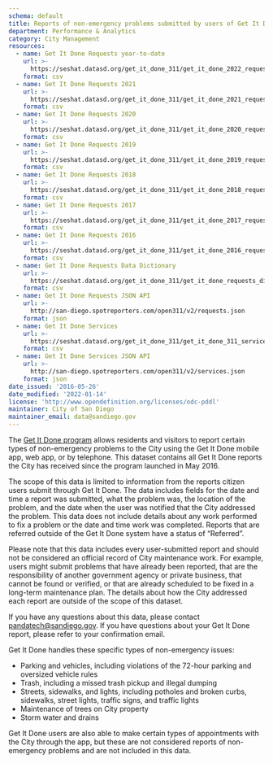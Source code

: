```yaml
---
schema: default
title: Reports of non-emergency problems submitted by users of Get It Done
department: Performance & Analytics
category: City Management
resources:
  - name: Get It Done Requests year-to-date
    url: >-
      https://seshat.datasd.org/get_it_done_311/get_it_done_2022_requests_datasd_v1.csv
    format: csv
  - name: Get It Done Requests 2021
    url: >-
      https://seshat.datasd.org/get_it_done_311/get_it_done_2021_requests_datasd_v1.csv
    format: csv
  - name: Get It Done Requests 2020
    url: >-
      https://seshat.datasd.org/get_it_done_311/get_it_done_2020_requests_datasd_v1.csv
    format: csv
  - name: Get It Done Requests 2019
    url: >-
      https://seshat.datasd.org/get_it_done_311/get_it_done_2019_requests_datasd_v1.csv
    format: csv
  - name: Get It Done Requests 2018
    url: >-
      https://seshat.datasd.org/get_it_done_311/get_it_done_2018_requests_datasd_v1.csv
    format: csv
  - name: Get It Done Requests 2017
    url: >-
      https://seshat.datasd.org/get_it_done_311/get_it_done_2017_requests_datasd_v1.csv
    format: csv
  - name: Get It Done Requests 2016
    url: >-
      https://seshat.datasd.org/get_it_done_311/get_it_done_2016_requests_datasd_v1.csv
    format: csv
  - name: Get It Done Requests Data Dictionary
    url: >-
      https://seshat.datasd.org/get_it_done_311/get_it_done_requests_dictionary_datasd.csv
    format: csv
  - name: Get It Done Requests JSON API
    url: >-
      http://san-diego.spotreporters.com/open311/v2/requests.json
    format: json
  - name: Get It Done Services
    url: >-
      https://seshat.datasd.org/get_it_done_311/get_it_done_311_services_datasd.csv
    format: csv
  - name: Get It Done Services JSON API
    url: >-
      http://san-diego.spotreporters.com/open311/v2/services.json
    format: json
date_issued: '2016-05-26'
date_modified: '2022-01-14'
license: 'http://www.opendefinition.org/licenses/odc-pddl'
maintainer: City of San Diego
maintainer_email: data@sandiego.gov
---
```

The <a href="https://www.sandiego.gov/get-it-done" target="_blank" rel="noopener">Get It Done program</a> allows residents and visitors to report certain types of non-emergency problems to the City using the Get It Done mobile app, web app, or by telephone. This dataset contains all Get It Done reports the City has received since the program launched in May 2016.
<!--more-->

The scope of this data is limited to information from the reports citizen users submit through Get It Done. The data includes fields for the date and time a report was submitted, what the problem was, the location of the problem, and the date when the user was notified that the City addressed the problem. This data does not include details about any work performed to fix a problem or the date and time work was completed. Reports that are referred outside of the Get It Done system have a status of “Referred”.

Please note that this data includes every user-submitted report and should not be considered an official record of City maintenance work. For example, users might submit problems that have already been reported, that are the responsibility of another government agency or private business, that cannot be found or verified, or that are already scheduled to be fixed in a long-term maintenance plan. The details about how the City addressed each report are outside of the scope of this dataset. 

If you have any questions about this data, please contact <a href="mailto:pandatech@sandiego.gov?subject=Question about Get It Done data">pandatech@sandiego.gov</a>. If you have questions about your Get It Done report, please refer to your confirmation email.
 
Get It Done handles these specific types of non-emergency issues:
<ul>
<li>Parking and vehicles, including violations of the 72-hour parking and oversized vehicle rules</li>
<li>Trash, including a missed trash pickup and illegal dumping</li>
<li>Streets, sidewalks, and lights, including potholes and broken curbs, sidewalks, street lights, traffic signs, and traffic lights</li>
<li>Maintenance of trees on City property</li>
<li>Storm water and drains</li>
</ul>
Get It Done users are also able to make certain types of appointments with the City through the app, but these are not considered reports of non-emergency problems and are not included in this data.


